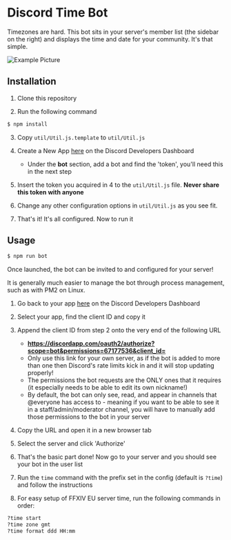 # Discord Time Bot

Timezones are hard. This bot sits in your server's member list (the sidebar on the right) and displays the time and date for your community. It's that simple.

![Example Picture](https://i.imgur.com/oSi8lhK.png)

## Installation

1. Clone this repository

2. Run the following command
```sh
$ npm install
```

3. Copy `util/Util.js.template` to `util/Util.js`

4. Create a New App [here](https://discord.com/developers/applications) on the Discord Developers Dashboard

    * Under the **bot** section, add a bot and find the 'token', you'll need this in the next step

5. Insert the token you acquired in 4 to the `util/Util.js` file. **Never share this token with anyone**

6. Change any other configuration options in `util/Util.js` as you see fit.

7. That's it! It's all configured. Now to run it

## Usage

```sh
$ npm run bot
```
Once launched, the bot can be invited to and configured for your server!

It is generally much easier to manage the bot through process management, such as with PM2 on Linux.

1. Go back to your app [here](https://discord.com/developers/applications) on the Discord Developers Dashboard

2. Select your app, find the client ID and copy it

3. Append the client ID from step 2 onto the very end of the following URL
    * **https://discordapp.com/oauth2/authorize?scope=bot&permissions=67177536&client_id=**
    * Only use this link for your own server, as if the bot is added to more than one then Discord's rate limits kick in and it will stop updating properly!
    * The permissions the bot requests are the ONLY ones that it requires (it especially needs to be able to edit its own nickname!)
    * By default, the bot can only see, read, and appear in channels that @everyone has access to - meaning if you want to be able to see it in a staff/admin/moderator channel, you will have to manually add those permissions to the bot in your server

4. Copy the URL and open it in a new browser tab

5. Select the server and click 'Authorize'

6. That's the basic part done! Now go to your server and you should see your bot in the user list

7. Run the `time` command with the prefix set in the config (default is `?time`) and follow the instructions

8. For easy setup of FFXIV EU server time, run the following commands in order:
```sh
?time start
?time zone gmt
?time format ddd HH:mm
```
    
